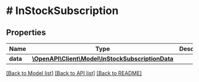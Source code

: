 # # InStockSubscription

## Properties

Name | Type | Description | Notes
------------ | ------------- | ------------- | -------------
**data** | [**\OpenAPI\Client\Model\InStockSubscriptionData**](InStockSubscriptionData.md) |  |

[[Back to Model list]](../../README.md#models) [[Back to API list]](../../README.md#endpoints) [[Back to README]](../../README.md)
